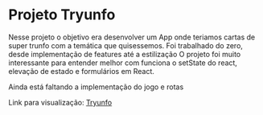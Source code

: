 <h1> Projeto Tryunfo </h1>

Nesse projeto o objetivo era desenvolver um App onde teriamos cartas de super trunfo com a temática que quisessemos.
Foi trabalhado do zero, desde implementação de features até a estilização
O projeto foi muito interessante para entender melhor com funciona o setState do react, elevação de estado e formulários em React.

Ainda está faltando a implementação do jogo e rotas


Link para visualização: [Tryunfo](https://tryunfo-thidurante.vercel.app/)
